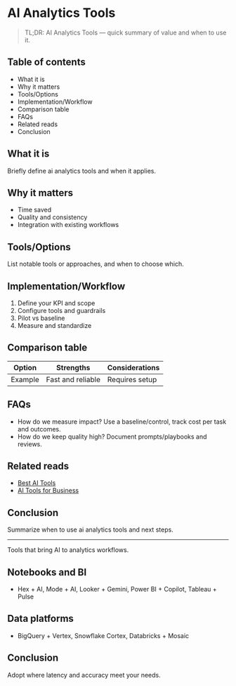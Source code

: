 # AI Analytics Tools

> TL;DR: AI Analytics Tools — quick summary of value and when to use it.

## Table of contents
- What it is
- Why it matters
- Tools/Options
- Implementation/Workflow
- Comparison table
- FAQs
- Related reads
- Conclusion

## What it is
Briefly define ai analytics tools and when it applies.

## Why it matters
- Time saved
- Quality and consistency
- Integration with existing workflows

## Tools/Options
List notable tools or approaches, and when to choose which.

## Implementation/Workflow
1. Define your KPI and scope
2. Configure tools and guardrails
3. Pilot vs baseline
4. Measure and standardize

## Comparison table
| Option | Strengths | Considerations |
| --- | --- | --- |
| Example | Fast and reliable | Requires setup |

## FAQs
- How do we measure impact? Use a baseline/control, track cost per task and outcomes.
- How do we keep quality high? Document prompts/playbooks and reviews.

## Related reads
- [Best AI Tools](/blogs/best-ai-tools)
- [AI Tools for Business](/blogs/ai-tools-for-business)

## Conclusion
Summarize when to use ai analytics tools and next steps.


---

Tools that bring AI to analytics workflows.

## Notebooks and BI
- Hex + AI, Mode + AI, Looker + Gemini, Power BI + Copilot, Tableau + Pulse

## Data platforms
- BigQuery + Vertex, Snowflake Cortex, Databricks + Mosaic

## Conclusion
Adopt where latency and accuracy meet your needs.
